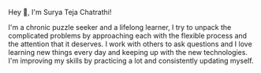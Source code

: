 Hey 👋, I'm Surya Teja Chatrathi!

I'm a chronic puzzle seeker and a lifelong learner, I try to unpack the complicated problems by approaching each with the flexible process and the attention that it deserves.
I work with others to ask questions and I love learning new things every day and keeping up with the new technologies.
I'm improving my skills by practicing a lot and consistently updating myself.
